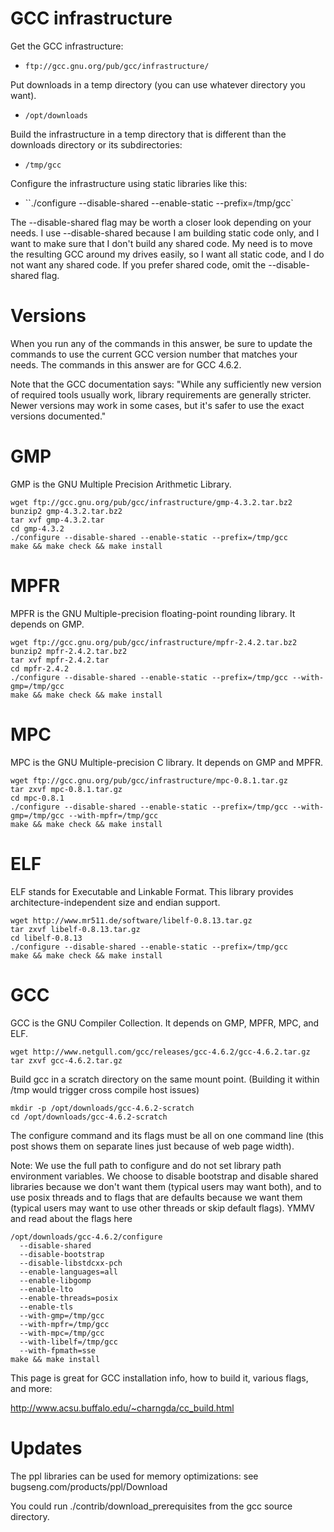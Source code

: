 # GCC infrastructure

Get the GCC infrastructure:
* `ftp://gcc.gnu.org/pub/gcc/infrastructure/`

Put downloads in a temp directory (you can use whatever directory you want).
* `/opt/downloads`

Build the infrastructure in a temp directory that is different than the downloads directory or its 
subdirectories:
* `/tmp/gcc`

Configure the infrastructure using static libraries like this:
* ``./configure --disable-shared --enable-static --prefix=/tmp/gcc`

The --disable-shared flag may be worth a closer look depending on your needs. I use --disable-shared
because I am building static code only, and I want to make sure that I don't build any shared code. 
My need is to move the resulting GCC around my drives easily, so I want all static code, and I do 
not want any shared code. If you prefer shared code, omit the --disable-shared flag.

# Versions

When you run any of the commands in this answer, be sure to update the commands to use the current 
GCC version number that matches your needs. The commands in this answer are for GCC 4.6.2.

Note that the GCC documentation says: "While any sufficiently new version of required tools usually 
work, library requirements are generally stricter. Newer versions may work in some cases, but it's 
safer to use the exact versions documented."

# GMP

GMP is the GNU Multiple Precision Arithmetic Library.
```
wget ftp://gcc.gnu.org/pub/gcc/infrastructure/gmp-4.3.2.tar.bz2
bunzip2 gmp-4.3.2.tar.bz2
tar xvf gmp-4.3.2.tar
cd gmp-4.3.2
./configure --disable-shared --enable-static --prefix=/tmp/gcc
make && make check && make install
```

# MPFR

MPFR is the GNU Multiple-precision floating-point rounding library. It depends on GMP.
```
wget ftp://gcc.gnu.org/pub/gcc/infrastructure/mpfr-2.4.2.tar.bz2
bunzip2 mpfr-2.4.2.tar.bz2
tar xvf mpfr-2.4.2.tar
cd mpfr-2.4.2
./configure --disable-shared --enable-static --prefix=/tmp/gcc --with-gmp=/tmp/gcc
make && make check && make install
```

# MPC

MPC is the GNU Multiple-precision C library. It depends on GMP and MPFR.
```
wget ftp://gcc.gnu.org/pub/gcc/infrastructure/mpc-0.8.1.tar.gz
tar zxvf mpc-0.8.1.tar.gz
cd mpc-0.8.1
./configure --disable-shared --enable-static --prefix=/tmp/gcc --with-gmp=/tmp/gcc --with-mpfr=/tmp/gcc
make && make check && make install
```

# ELF

ELF stands for Executable and Linkable Format. This library provides architecture-independent size 
and endian support.
```
wget http://www.mr511.de/software/libelf-0.8.13.tar.gz
tar zxvf libelf-0.8.13.tar.gz
cd libelf-0.8.13
./configure --disable-shared --enable-static --prefix=/tmp/gcc
make && make check && make install
```

# GCC

GCC is the GNU Compiler Collection. It depends on GMP, MPFR, MPC, and ELF.
```
wget http://www.netgull.com/gcc/releases/gcc-4.6.2/gcc-4.6.2.tar.gz
tar zxvf gcc-4.6.2.tar.gz
```

Build gcc in a scratch directory on the same mount point. (Building it within /tmp would trigger 
cross compile host issues)
```
mkdir -p /opt/downloads/gcc-4.6.2-scratch
cd /opt/downloads/gcc-4.6.2-scratch
```

The configure command and its flags must be all on one command line (this post shows them on 
separate lines just because of web page width).

Note: We use the full path to configure and do not set library path environment variables. We choose
to disable bootstrap and disable shared libraries because we don't want them (typical users may want
both), and to use posix threads and to flags that are defaults because we want them (typical users 
may want to use other threads or skip default flags). YMMV and read about the flags here
```
/opt/downloads/gcc-4.6.2/configure
  --disable-shared
  --disable-bootstrap
  --disable-libstdcxx-pch
  --enable-languages=all
  --enable-libgomp
  --enable-lto
  --enable-threads=posix
  --enable-tls
  --with-gmp=/tmp/gcc
  --with-mpfr=/tmp/gcc
  --with-mpc=/tmp/gcc
  --with-libelf=/tmp/gcc
  --with-fpmath=sse
make && make install
```

This page is great for GCC installation info, how to build it, various flags, and more:

http://www.acsu.buffalo.edu/~charngda/cc_build.html

# Updates

The ppl libraries can be used for memory optimizations: see bugseng.com/products/ppl/Download

You could run ./contrib/download_prerequisites from the gcc source directory.

